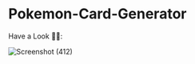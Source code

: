 # Pokemon-Card-Generator

Have a Look 👨‍💻:

![Screenshot (412)](https://user-images.githubusercontent.com/90441055/218225165-25020d4c-a269-40bb-ae6b-f7889d6e87a5.png)
